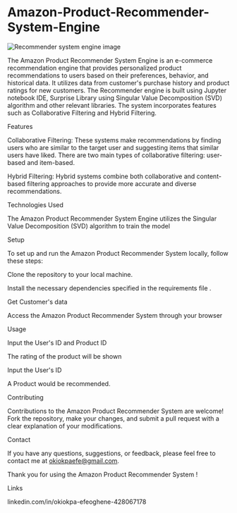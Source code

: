 # Amazon-Product-Recommender-System-Engine

![Recommender system engine image](https://github.com/Okiokpa-eunice/Amazon-Product-Recommender-System-Engine/assets/115550245/bf6eb973-244b-4b50-8d56-769a367f06f9)

The Amazon Product Recommender System Engine is an e-commerce recommendation engine that provides personalized product recommendations to users based on their preferences, behavior, and historical data. It utilizes data from customer's purchase history and product ratings for new customers. The Recommender engine is built using Jupyter notebook IDE, Surprise Library using  Singular Value Decomposition (SVD) algorithm and other relevant libraries. The system incorporates features such as Collaborative Filtering and Hybrid Filtering.

Features

Collaborative Filtering: These systems make recommendations by finding users who are similar to the target user and suggesting items that similar users have liked. There are two main types of collaborative filtering: user-based and item-based.

Hybrid Filtering: Hybrid systems combine both collaborative and content-based filtering approaches to provide more accurate and diverse recommendations.

Technologies Used

The Amazon Product Recommender System Engine utilizes the Singular Value Decomposition (SVD) algorithm to train the model

Setup

To set up and run the Amazon Product Recommender System locally, follow these steps:

Clone the repository to your local machine.

Install the necessary dependencies specified in the requirements file .

Get Customer's data

Access the Amazon Product Recommender System through your browser

Usage

Input the User's ID and Product ID

The rating of the product will be shown

Input the User's ID

A Product would be recommended.

Contributing

Contributions to the Amazon Product Recommender System are welcome! Fork the repository, make your changes, and submit a pull request with a clear explanation of your modifications.

Contact

If you have any questions, suggestions, or feedback, please feel free to contact me at okiokpaefe@gmail.com.

Thank you for using the Amazon Product Recommender System !

Links

linkedin.com/in/okiokpa-efeoghene-428067178
